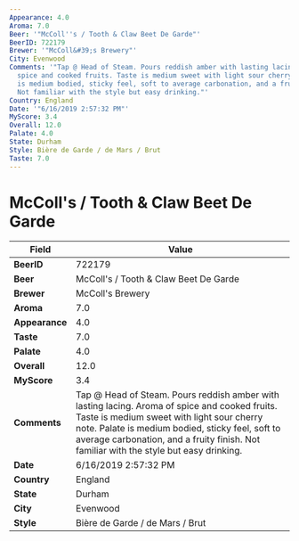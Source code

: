 ```yaml
---
Appearance: 4.0
Aroma: 7.0
Beer: '"McColl''s / Tooth & Claw Beet De Garde"'
BeerID: 722179
Brewer: '"McColl&#39;s Brewery"'
City: Evenwood
Comments: '"Tap @ Head of Steam. Pours reddish amber with lasting lacing. Aroma of
  spice and cooked fruits. Taste is medium sweet with light sour cherry note. Palate
  is medium bodied, sticky feel, soft to average carbonation, and a fruity finish.
  Not familiar with the style but easy drinking."'
Country: England
Date: '"6/16/2019 2:57:32 PM"'
MyScore: 3.4
Overall: 12.0
Palate: 4.0
State: Durham
Style: Bière de Garde / de Mars / Brut
Taste: 7.0
---
```


# McColl's / Tooth & Claw Beet De Garde

| Field         | Value |
|---------------|-------|
| **BeerID** | 722179 |
| **Beer** | McColl's / Tooth & Claw Beet De Garde |
| **Brewer** | McColl&#39;s Brewery |
| **Aroma** | 7.0 |
| **Appearance** | 4.0 |
| **Taste** | 7.0 |
| **Palate** | 4.0 |
| **Overall** | 12.0 |
| **MyScore** | 3.4 |
| **Comments** | Tap @ Head of Steam. Pours reddish amber with lasting lacing. Aroma of spice and cooked fruits. Taste is medium sweet with light sour cherry note. Palate is medium bodied, sticky feel, soft to average carbonation, and a fruity finish. Not familiar with the style but easy drinking. |
| **Date** | 6/16/2019 2:57:32 PM |
| **Country** | England |
| **State** | Durham |
| **City** | Evenwood |
| **Style** | Bière de Garde / de Mars / Brut |
